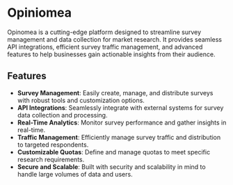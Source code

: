 # Opiniomea

Opinomea is a cutting-edge platform designed to streamline survey management and data collection for market research. It provides seamless API integrations, efficient survey traffic management, and advanced features to help businesses gain actionable insights from their audience.

## Features

- **Survey Management**: Easily create, manage, and distribute surveys with robust tools and customization options.
- **API Integrations**: Seamlessly integrate with external systems for survey data collection and processing.
- **Real-Time Analytics**: Monitor survey performance and gather insights in real-time.
- **Traffic Management**: Efficiently manage survey traffic and distribution to targeted respondents.
- **Customizable Quotas**: Define and manage quotas to meet specific research requirements.
- **Secure and Scalable**: Built with security and scalability in mind to handle large volumes of data and users.
